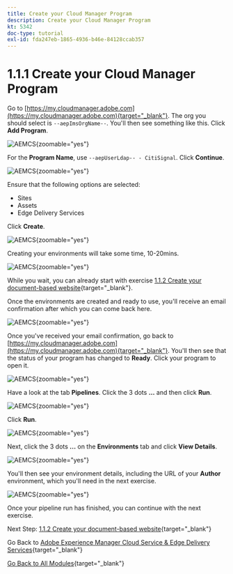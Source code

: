 ```yaml
---
title: Create your Cloud Manager Program
description: Create your Cloud Manager Program
kt: 5342
doc-type: tutorial
exl-id: fda247eb-1865-4936-b46e-84128ccab357
---
```

# 1.1.1 Create your Cloud Manager Program

Go to [https://my.cloudmanager.adobe.com](https://my.cloudmanager.adobe.com){target="_blank"}. The org you should select is `--aepImsOrgName--`. You'll then see something like this. Click **Add Program**.

![AEMCS](./images/aemcs1.png){zoomable="yes"}

For the **Program Name**, use `--aepUserLdap-- - CitiSignal`. Click **Continue**.

![AEMCS](./images/aemcs2.png){zoomable="yes"}

Ensure that the following options are selected:

- Sites
- Assets
- Edge Delivery Services

Click **Create**.

![AEMCS](./images/aemcs3.png){zoomable="yes"}

Creating your environments will take some time, 10-20mins.

![AEMCS](./images/aemcs4.png){zoomable="yes"}

While you wait, you can already start with exercise [1.1.2 Create your document-based website](./ex2.md){target="_blank"}.

Once the environments are created and ready to use, you'll receive an email confirmation after which you can come back here.

![AEMCS](./images/aemcs5.png){zoomable="yes"}

Once you've received your email confirmation, go back to [https://my.cloudmanager.adobe.com](https://my.cloudmanager.adobe.com){target="_blank"}. You'll then see that the status of your program has changed to **Ready**. Click your program to open it.

![AEMCS](./images/aemcs6.png){zoomable="yes"}

Have a look at the tab **Pipelines**. Click the 3 dots **...** and then click **Run**. 

![AEMCS](./images/aemcs7.png){zoomable="yes"}

Click **Run**.

![AEMCS](./images/aemcs8.png){zoomable="yes"}

Next, click the 3 dots **...** on the **Environments** tab and click **View Details**.

![AEMCS](./images/aemcs9.png){zoomable="yes"}

You'll then see your environment details, including the URL of your **Author** environment, which you'll need in the next exercise.

![AEMCS](./images/aemcs10.png){zoomable="yes"}

Once your pipeline run has finished, you can continue with the next exercise.

Next Step: [1.1.2 Create your document-based website](./ex2.md){target="_blank"}

Go Back to [Adobe Experience Manager Cloud Service & Edge Delivery Services](./aemcs.md){target="_blank"}

[Go Back to All Modules](./../../../overview.md){target="_blank"}
